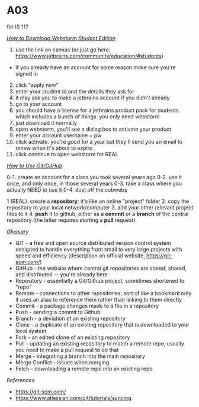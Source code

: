 # A03
for IS 117

<i><u>How to Download Webstorm Student Edition</u></i>

1. use the link on canvas (or just go here: https://www.jetbrains.com/community/education/#students)
  - if you already have an account for some reason make sure you're signed in
2. click "apply now"
3. enter your student id and the details they ask for
4. it may ask you to make a jetbrains account if you didn't already
5. go to your account
6. you should have a license for a jetbrains product pack for students which includes a bunch of things. you only need webstorm
7. just download it normally
8. open webstorm, you'll see a dialog box to activate your product
9. enter your account username + pw
10. click activate. you're good for a year but they'll send you an email to renew when it's about to expire
11. click continue to open webstorm for REAL

<i><u>How to Use Git/GitHub</u></i>

0-1. create an account for a class you took several years ago
0-2. use it once, and only once, in those several years
0-3. take a class where you actually NEED to use it
0-4. dust off the cobwebs

1 (REAL). create a <b>repository</b>; it's like an online "project" folder
2. copy the repository to your local network/computer
3. add your other relevant project files to it
4. <b>push</b> it to github, either as a <b>commit</b> or a <b>branch</b> of the central repository (the latter requires starting a <b>pull</b> request)

<i><u>Glossary</u></i>

- GIT - a free and open source distributed version control system designed to handle everything from small to very large projects with speed and efficiency (description on official website, https://git-scm.com/)
- GitHub - the website where central git repositories are stored, shared, and distributed -- you're already here
- Repository - essentially a Git/Github project, sometimes shortened to "repo"
- Remote - connections to other repositories, sort of like a bookmark only it uses an alias to reference them rather than linking to them directly
- Commit - a package changes made to a file in a repository
- Push - sending a commit to Github 
- Branch - a deviation of an existing repository
- Clone - a duplicate of an existing repository that is downloaded to your local system
- Fork - an edited clone of an existing repository
- Pull - updating an existing repository to match a remote repo, usually you need to make a pull request to do that
- Merge - integrating a branch into the main repository
- Merge Conflict - issues when merging
- Fetch - downloading a remote repo into an existing repo

<i>References</i>
- https://git-scm.com/
- https://www.atlassian.com/git/tutorials/syncing
